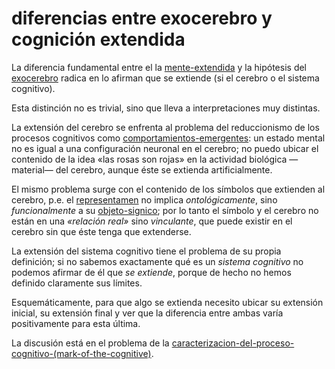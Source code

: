 # diferencias entre exocerebro y cognición extendida

La diferencia fundamental entre el la [mente-extendida](mente-extendida.md) y la hipótesis del [exocerebro](exocerebro.md) radica en lo afirman que se extiende (si el cerebro o el sistema cognitivo).

Esta distinción no es trivial, sino que lleva a interpretaciones muy distintas.

La extensión del cerebro se enfrenta al problema del reduccionismo de los procesos cognitivos como [comportamientos-emergentes](comportamientos-emergentes.md): un estado mental no es igual a una configuración neuronal en el cerebro; no puedo ubicar el contenido de la idea «las rosas son rojas» en la actividad biológica —material— del cerebro, aunque éste se extienda artificialmente.

El mismo problema surge con el contenido de los símbolos que extienden al cerebro, p.e. el [representamen](representamen.md) no implica *ontológicamente*, sino *funcionalmente* a su [objeto-signico](objeto-signico.md); por lo tanto el símbolo y el cerebro no están en una *«relación real»* sino *vinculante*, que puede existir en el cerebro sin que éste tenga que extenderse.

La extensión del sistema cognitivo tiene el problema de su propia definición; si no sabemos exactamente qué es un *sistema cognitivo* no podemos afirmar de él que *se extiende*, porque de hecho no hemos definido claramente sus límites.

Esquemáticamente, para que algo se extienda necesito ubicar su extensión inicial, su extensión final y ver que la diferencia entre ambas varía positivamente para esta última.

La discusión está en el problema de la [caracterizacion-del-proceso-cognitivo-(mark-of-the-cognitive)](caracterizacion-del-proceso-cognitivo-%28mark-of-the-cognitive%29.md).
